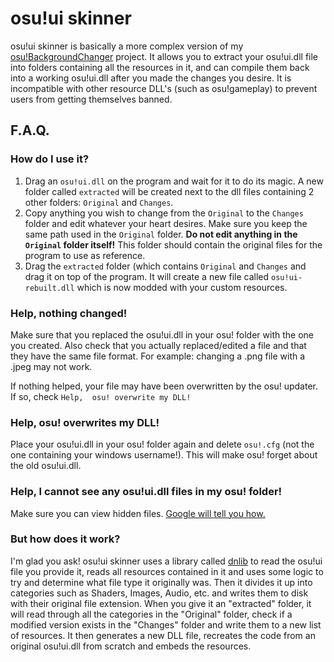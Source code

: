 # osu!ui skinner

osu!ui skinner is basically a more complex version of my 
[osu!BackgroundChanger](//github.com/HoLLy-HaCKeR/osu-BackgroundChanger) project.
It allows you to extract your osu!ui.dll file into folders containing all the resources 
in it, and can compile them back into a working osu!ui.dll after you made the changes you 
desire. It is incompatible with other resource DLL's (such as osu!gameplay) to prevent
users from getting themselves banned.

## F.A.Q.

### How do I use it?
1. Drag an `osu!ui.dll` on the program and wait for it to do its magic. A new folder called
`extracted` will be created next to the dll files containing 2 other folders: `Original`
and `Changes`. 
2. Copy anything you wish to change from the `Original` to the `Changes` folder and edit 
whatever your heart desires. Make sure you keep the same path used in the `Original` folder. 
**Do not edit anything in the `Original` folder itself!**  This folder should contain the 
original files for the program to use as reference.
3. Drag the `extracted` folder (which contains `Original` and `Changes` and drag it on top 
of the program. It will create a new file called `osu!ui-rebuilt.dll` which is now modded with
your custom resources.

### Help, nothing changed!
Make sure that you replaced the osu!ui.dll in your osu! folder with the one you created. Also
check that you actually replaced/edited a file and that they have the same file format. For
example: changing a .png file with a .jpeg may not work.

If nothing helped, your file may have been overwritten by the osu! updater. If so, check `Help, 
osu! overwrite my DLL!`

### Help, osu! overwrites my DLL!
Place your osu!ui.dll in your osu! folder again and delete `osu!.cfg` (not the one containing 
your windows username!). This will make osu! forget about the old osu!ui.dll.

### Help, I cannot see any osu!ui.dll files in my osu! folder!
Make sure you can view hidden files. [Google will tell you how.](//lmgtfy.com/?q=Windows+show+hidden+files)

### But how does it work?
I'm glad you ask! osu!ui skinner uses a library called [dnlib](//github.com/0xd4d/dnlib/)
to read the osu!ui file you provide it, reads all resources contained in it and uses some logic
to try and determine what file type it originally was. Then it divides it up into categories such
as Shaders, Images, Audio, etc. and writes them to disk with their original file extension. When 
you give it an "extracted" folder, it will read through all the categories in the "Original"
folder, check if a modified version exists in the "Changes" folder and write them to a new list 
of resources. It then generates a new DLL file, recreates the code from an original osu!ui.dll from 
scratch and embeds the resources.
